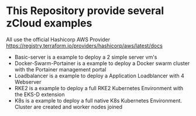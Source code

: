 # This Repository provide several zCloud examples

All use the official Hashicorp AWS Provider https://registry.terraform.io/providers/hashicorp/aws/latest/docs

- Basic-server is a example to deploy a 2 simple server vm's
- Docker-Swarm-Portainer is a example to deploy a Docker swarm cluster with the Portainer management portal
- Loadbalancer is a example to deploy a Application Loadblancer with 4 Webserver
- RKE2 is a example to deploy a full RKE2 Kubernetes Environment with the EKS-D extension
- K8s is a example to deploy a full native K8s Kubernetes Environment. Cluster are created and worker nodes joined